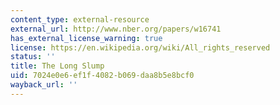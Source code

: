 ```yaml
---
content_type: external-resource
external_url: http://www.nber.org/papers/w16741
has_external_license_warning: true
license: https://en.wikipedia.org/wiki/All_rights_reserved
status: ''
title: The Long Slump
uid: 7024e0e6-ef1f-4082-b069-daa8b5e8bcf0
wayback_url: ''
---
```

